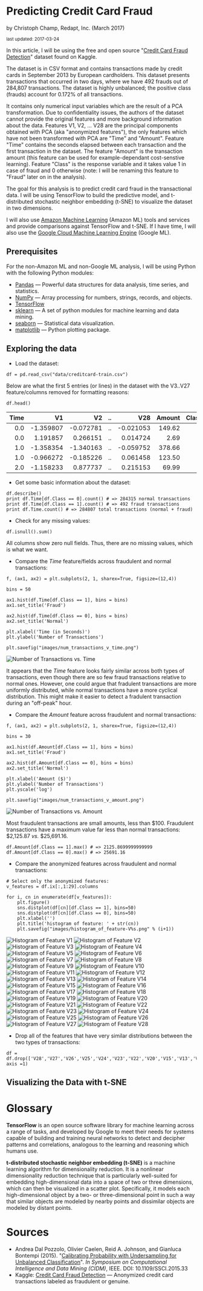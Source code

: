 # Predicting Credit Card Fraud

by Christoph Champ, Redapt, Inc. (March 2017)
<p><small>last updated: 2017-03-24</small></p>

In this article, I will be using the free and open source "[Credit Card Fraud Detection](https://www.kaggle.com/dalpozz/creditcardfraud)" dataset found on Kaggle.

The dataset is in CSV format and contains transactions made by credit cards in September 2013 by European cardholders. This dataset presents transactions that occurred in two days, where we have 492 frauds out of 284,807 transactions. The dataset is highly unbalanced; the positive class (frauds) account for 0.172% of all transactions.

It contains only numerical input variables which are the result of a PCA transformation. Due to confidentiality issues, the authors of the dataset cannot provide the original features and more background information about the data. Features V1, V2, ... V28 are the principal components obtained with PCA (aka "anonymized features"), the only features which have not been transformed with PCA are "Time" and "Amount". Feature "Time" contains the seconds elapsed between each transaction and the first transaction in the dataset. The feature "Amount" is the transaction amount (this feature can be used for example-dependant cost-senstive learning). Feature "Class" is the response variable and it takes value 1 in case of fraud and 0 otherwise (note: I will be renaming this feature to "Fraud" later on in the analysis).

The goal for this analysis is to predict credit card fraud in the transactional data. I will be using TensorFlow to build the predictive model, and t-distributed stochastic neighbor embedding (t-SNE) to visualize the dataset in two dimensions.

I will also use [Amazon Machine Learning](https://aws.amazon.com/machine-learning/) (Amazon ML) tools and services and provide comparisons against TensorFlow and t-SNE. If I have time, I will also use the [Google Cloud Machine Learning Engine](https://cloud.google.com/ml-engine/) (Google ML).

## Prerequisites

For the non-Amazon ML and non-Google ML analysis, I will be using Python with the following Python modules:
* [Pandas](http://pandas.pydata.org) &mdash; Powerful data structures for data analysis, time series, and statistics.
* [NumPy](http://www.numpy.org)  &mdash; Array processing for numbers, strings, records, and objects.
* [TensorFlow](http://tensorflow.org/)
* [sklearn](https://pypi.python.org/pypi/scikit-learn/) &mdash; A set of python modules for machine learning and data mining.
* [seaborn](http://stanford.edu/~mwaskom/software/seaborn/) &mdash; Statistical data visualization.
* [matplotlib](http://matplotlib.org) &mdash; Python plotting package.

## Exploring the data

* Load the dataset:
```
df = pd.read_csv("data/creditcard-train.csv")
```

Below are what the first 5 entries (or lines) in the dataset with the V3..V27 feature/columns removed for formatting reasons:

```
df.head()
```
| Time | V1        | V2        | .. | V28       | Amount | Class |
|-----:|----------:|----------:|----|----------:|-------:|------:|
| 0.0  | -1.359807 | -0.072781 | .. | -0.021053 | 149.62 | 0     |
| 0.0  |  1.191857 |  0.266151 | .. |  0.014724 |   2.69 | 0     |
| 1.0  | -1.358354 | -1.340163 | .. | -0.059752 | 378.66 | 0     |
| 1.0  | -0.966272 | -0.185226 | .. |  0.061458 | 123.50 | 0     |
| 2.0  | -1.158233 |  0.877737 | .. |  0.215153 |  69.99 | 0     |

* Get some basic information about the dataset:
```
df.describe()
print df.Time[df.Class == 0].count() # => 284315 normal transactions
print df.Time[df.Class == 1].count() # => 492 fraud transactions
print df.Time.count() # => 284807 total transactions (normal + fraud)
```

* Check for any missing values:
```
df.isnull().sum()
```
All columns show zero null fields. Thus, there are no missing values, which is what we want.


* Compare the _Time_ feature/fields across fraudulent and normal transactions:
```
f, (ax1, ax2) = plt.subplots(2, 1, sharex=True, figsize=(12,4))

bins = 50

ax1.hist(df.Time[df.Class == 1], bins = bins)
ax1.set_title('Fraud')

ax2.hist(df.Time[df.Class == 0], bins = bins)
ax2.set_title('Normal')

plt.xlabel('Time (in Seconds)')
plt.ylabel('Number of Transactions')

plt.savefig("images/num_transactions_v_time.png")
```
![Number of Transactions vs. Time](images/num_transactions_v_time.png)

It appears that the _Time_ feature looks fairly similar across both types of transactions, even though there are so few fraud transactions relative to normal ones. However, one could argue that fradulent transactions are more uniformly distributed, while normal transactions have a more cyclical distribution. This might make it easier to detect a fradulent transaction during an "off-peak" hour.

* Compare the _Amount_ feature across fraudulent and normal transactions:
```
f, (ax1, ax2) = plt.subplots(2, 1, sharex=True, figsize=(12,4))

bins = 30

ax1.hist(df.Amount[df.Class == 1], bins = bins)
ax1.set_title('Fraud')

ax2.hist(df.Amount[df.Class == 0], bins = bins)
ax2.set_title('Normal')

plt.xlabel('Amount ($)')
plt.ylabel('Number of Transactions')
plt.yscale('log')

plt.savefig("images/num_transactions_v_amount.png")
```
![Number of Transactions vs. Amount](images/num_transactions_v_amount.png)

Most fraudulent transactions are small amounts, less than $100. Fraudulent transactions have a maximum value far less than normal transactions: $2,125.87 _vs._ $25,691.16.
```
df.Amount[df.Class == 1].max() # => 2125.8699999999999
df.Amount[df.Class == 0].max() # => 25691.16
```

* Compare the anonymized features across fraudulent and normal transactions:
```
# Select only the anonymized features:
v_features = df.ix[:,1:29].columns

for i, cn in enumerate(df[v_features]):
    plt.figure()
    sns.distplot(df[cn][df.Class == 1], bins=50)
    sns.distplot(df[cn][df.Class == 0], bins=50)
    plt.xlabel('')
    plt.title('histogram of feature: ' + str(cn))
    plt.savefig("images/histogram_of_feature-V%s.png" % (i+1))
```
![Histogram of Feature V1](images/histogram_of_feature-V1.png)
![Histogram of Feature V2](images/histogram_of_feature-V2.png)
![Histogram of Feature V3](images/histogram_of_feature-V3.png)
![Histogram of Feature V4](images/histogram_of_feature-V4.png)
![Histogram of Feature V5](images/histogram_of_feature-V5.png)
![Histogram of Feature V6](images/histogram_of_feature-V6.png)
![Histogram of Feature V7](images/histogram_of_feature-V7.png)
![Histogram of Feature V8](images/histogram_of_feature-V8.png)
![Histogram of Feature V9](images/histogram_of_feature-V9.png)
![Histogram of Feature V10](images/histogram_of_feature-V10.png)
![Histogram of Feature V11](images/histogram_of_feature-V11.png)
![Histogram of Feature V12](images/histogram_of_feature-V12.png)
![Histogram of Feature V13](images/histogram_of_feature-V13.png)
![Histogram of Feature V14](images/histogram_of_feature-V14.png)
![Histogram of Feature V15](images/histogram_of_feature-V15.png)
![Histogram of Feature V16](images/histogram_of_feature-V16.png)
![Histogram of Feature V17](images/histogram_of_feature-V17.png)
![Histogram of Feature V18](images/histogram_of_feature-V18.png)
![Histogram of Feature V19](images/histogram_of_feature-V19.png)
![Histogram of Feature V20](images/histogram_of_feature-V20.png)
![Histogram of Feature V21](images/histogram_of_feature-V21.png)
![Histogram of Feature V22](images/histogram_of_feature-V22.png)
![Histogram of Feature V23](images/histogram_of_feature-V23.png)
![Histogram of Feature V24](images/histogram_of_feature-V24.png)
![Histogram of Feature V25](images/histogram_of_feature-V25.png)
![Histogram of Feature V26](images/histogram_of_feature-V26.png)
![Histogram of Feature V27](images/histogram_of_feature-V27.png)
![Histogram of Feature V28](images/histogram_of_feature-V28.png)

* Drop all of the features that have very similar distributions between the two types of transactions:
```
df = df.drop(['V28','V27','V26','V25','V24','V23','V22','V20','V15','V13','V8'], axis =1)
```

## Visualizing the Data with t-SNE

# Glossary
__TensorFlow__ is an open source software library for machine learning across a range of tasks, and developed by Google to meet their needs for systems capable of building and training neural networks to detect and decipher patterns and correlations, analogous to the learning and reasoning which humans use.

__t-distributed stochastic neighbor embedding (t-SNE)__ is a machine learning algorithm for dimensionality reduction. It is a nonlinear dimensionality reduction technique that is particularly well-suited for embedding high-dimensional data into a space of two or three dimensions, which can then be visualized in a scatter plot. Specifically, it models each high-dimensional object by a two- or three-dimensional point in such a way that similar objects are modeled by nearby points and dissimilar objects are modeled by distant points.

# Sources
* Andrea Dal Pozzolo, Olivier Caelen, Reid A. Johnson, and Gianluca Bontempi (2015). "[Calibrating Probability with Undersampling for Unbalanced Classification](http://ieeexplore.ieee.org/document/7376606)". _In Symposium on Computational Intelligence and Data Mining (CIDM)_, IEEE. DOI: 10.1109/SSCI.2015.33
* Kaggle: [Credit Card Fraud Detection](https://www.kaggle.com/dalpozz/creditcardfraud) &mdash; Anonymized credit card transactions labeled as fraudulent or genuine.
